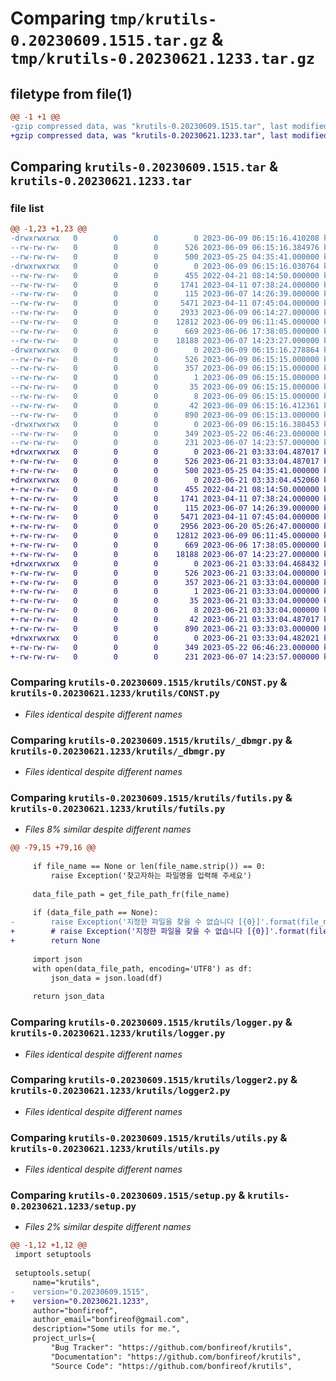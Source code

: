 # Comparing `tmp/krutils-0.20230609.1515.tar.gz` & `tmp/krutils-0.20230621.1233.tar.gz`

## filetype from file(1)

```diff
@@ -1 +1 @@
-gzip compressed data, was "krutils-0.20230609.1515.tar", last modified: Fri Jun  9 06:15:16 2023, max compression
+gzip compressed data, was "krutils-0.20230621.1233.tar", last modified: Wed Jun 21 03:33:04 2023, max compression
```

## Comparing `krutils-0.20230609.1515.tar` & `krutils-0.20230621.1233.tar`

### file list

```diff
@@ -1,23 +1,23 @@
-drwxrwxrwx   0        0        0        0 2023-06-09 06:15:16.410208 krutils-0.20230609.1515/
--rw-rw-rw-   0        0        0      526 2023-06-09 06:15:16.384976 krutils-0.20230609.1515/PKG-INFO
--rw-rw-rw-   0        0        0      500 2023-05-25 04:35:41.000000 krutils-0.20230609.1515/README.md
-drwxrwxrwx   0        0        0        0 2023-06-09 06:15:16.030764 krutils-0.20230609.1515/krutils/
--rw-rw-rw-   0        0        0      455 2022-04-21 08:14:50.000000 krutils-0.20230609.1515/krutils/AppErr.py
--rw-rw-rw-   0        0        0     1741 2023-04-11 07:38:24.000000 krutils-0.20230609.1515/krutils/CONST.py
--rw-rw-rw-   0        0        0      115 2023-06-07 14:26:39.000000 krutils-0.20230609.1515/krutils/__init__.py
--rw-rw-rw-   0        0        0     5471 2023-04-11 07:45:04.000000 krutils-0.20230609.1515/krutils/_dbmgr.py
--rw-rw-rw-   0        0        0     2933 2023-06-09 06:14:27.000000 krutils-0.20230609.1515/krutils/futils.py
--rw-rw-rw-   0        0        0    12812 2023-06-09 06:11:45.000000 krutils-0.20230609.1515/krutils/logger.py
--rw-rw-rw-   0        0        0      669 2023-06-06 17:38:05.000000 krutils-0.20230609.1515/krutils/logger2.py
--rw-rw-rw-   0        0        0    18188 2023-06-07 14:23:27.000000 krutils-0.20230609.1515/krutils/utils.py
-drwxrwxrwx   0        0        0        0 2023-06-09 06:15:16.278864 krutils-0.20230609.1515/krutils.egg-info/
--rw-rw-rw-   0        0        0      526 2023-06-09 06:15:15.000000 krutils-0.20230609.1515/krutils.egg-info/PKG-INFO
--rw-rw-rw-   0        0        0      357 2023-06-09 06:15:15.000000 krutils-0.20230609.1515/krutils.egg-info/SOURCES.txt
--rw-rw-rw-   0        0        0        1 2023-06-09 06:15:15.000000 krutils-0.20230609.1515/krutils.egg-info/dependency_links.txt
--rw-rw-rw-   0        0        0       35 2023-06-09 06:15:15.000000 krutils-0.20230609.1515/krutils.egg-info/requires.txt
--rw-rw-rw-   0        0        0        8 2023-06-09 06:15:15.000000 krutils-0.20230609.1515/krutils.egg-info/top_level.txt
--rw-rw-rw-   0        0        0       42 2023-06-09 06:15:16.412361 krutils-0.20230609.1515/setup.cfg
--rw-rw-rw-   0        0        0      890 2023-06-09 06:15:13.000000 krutils-0.20230609.1515/setup.py
-drwxrwxrwx   0        0        0        0 2023-06-09 06:15:16.380453 krutils-0.20230609.1515/test/
--rw-rw-rw-   0        0        0      349 2023-05-22 06:46:23.000000 krutils-0.20230609.1515/test/test_futils.py
--rw-rw-rw-   0        0        0      231 2023-06-07 14:23:57.000000 krutils-0.20230609.1515/test/test_logger.py
+drwxrwxrwx   0        0        0        0 2023-06-21 03:33:04.487017 krutils-0.20230621.1233/
+-rw-rw-rw-   0        0        0      526 2023-06-21 03:33:04.487017 krutils-0.20230621.1233/PKG-INFO
+-rw-rw-rw-   0        0        0      500 2023-05-25 04:35:41.000000 krutils-0.20230621.1233/README.md
+drwxrwxrwx   0        0        0        0 2023-06-21 03:33:04.452060 krutils-0.20230621.1233/krutils/
+-rw-rw-rw-   0        0        0      455 2022-04-21 08:14:50.000000 krutils-0.20230621.1233/krutils/AppErr.py
+-rw-rw-rw-   0        0        0     1741 2023-04-11 07:38:24.000000 krutils-0.20230621.1233/krutils/CONST.py
+-rw-rw-rw-   0        0        0      115 2023-06-07 14:26:39.000000 krutils-0.20230621.1233/krutils/__init__.py
+-rw-rw-rw-   0        0        0     5471 2023-04-11 07:45:04.000000 krutils-0.20230621.1233/krutils/_dbmgr.py
+-rw-rw-rw-   0        0        0     2956 2023-06-20 05:26:47.000000 krutils-0.20230621.1233/krutils/futils.py
+-rw-rw-rw-   0        0        0    12812 2023-06-09 06:11:45.000000 krutils-0.20230621.1233/krutils/logger.py
+-rw-rw-rw-   0        0        0      669 2023-06-06 17:38:05.000000 krutils-0.20230621.1233/krutils/logger2.py
+-rw-rw-rw-   0        0        0    18188 2023-06-07 14:23:27.000000 krutils-0.20230621.1233/krutils/utils.py
+drwxrwxrwx   0        0        0        0 2023-06-21 03:33:04.468432 krutils-0.20230621.1233/krutils.egg-info/
+-rw-rw-rw-   0        0        0      526 2023-06-21 03:33:04.000000 krutils-0.20230621.1233/krutils.egg-info/PKG-INFO
+-rw-rw-rw-   0        0        0      357 2023-06-21 03:33:04.000000 krutils-0.20230621.1233/krutils.egg-info/SOURCES.txt
+-rw-rw-rw-   0        0        0        1 2023-06-21 03:33:04.000000 krutils-0.20230621.1233/krutils.egg-info/dependency_links.txt
+-rw-rw-rw-   0        0        0       35 2023-06-21 03:33:04.000000 krutils-0.20230621.1233/krutils.egg-info/requires.txt
+-rw-rw-rw-   0        0        0        8 2023-06-21 03:33:04.000000 krutils-0.20230621.1233/krutils.egg-info/top_level.txt
+-rw-rw-rw-   0        0        0       42 2023-06-21 03:33:04.487017 krutils-0.20230621.1233/setup.cfg
+-rw-rw-rw-   0        0        0      890 2023-06-21 03:33:03.000000 krutils-0.20230621.1233/setup.py
+drwxrwxrwx   0        0        0        0 2023-06-21 03:33:04.482021 krutils-0.20230621.1233/test/
+-rw-rw-rw-   0        0        0      349 2023-05-22 06:46:23.000000 krutils-0.20230621.1233/test/test_futils.py
+-rw-rw-rw-   0        0        0      231 2023-06-07 14:23:57.000000 krutils-0.20230621.1233/test/test_logger.py
```

### Comparing `krutils-0.20230609.1515/krutils/CONST.py` & `krutils-0.20230621.1233/krutils/CONST.py`

 * *Files identical despite different names*

### Comparing `krutils-0.20230609.1515/krutils/_dbmgr.py` & `krutils-0.20230621.1233/krutils/_dbmgr.py`

 * *Files identical despite different names*

### Comparing `krutils-0.20230609.1515/krutils/futils.py` & `krutils-0.20230621.1233/krutils/futils.py`

 * *Files 8% similar despite different names*

```diff
@@ -79,15 +79,16 @@
 
     if file_name == None or len(file_name.strip()) == 0:
         raise Exception('찾고자하는 파일명을 입력해 주세요')
 
     data_file_path = get_file_path_fr(file_name)
 
     if (data_file_path == None):
-        raise Exception('지정한 파일을 찾을 수 없습니다 [{0}]'.format(file_name))
+        # raise Exception('지정한 파일을 찾을 수 없습니다 [{0}]'.format(file_name))
+        return None
 
     import json
     with open(data_file_path, encoding='UTF8') as df:
         json_data = json.load(df)
 
     return json_data
```

### Comparing `krutils-0.20230609.1515/krutils/logger.py` & `krutils-0.20230621.1233/krutils/logger.py`

 * *Files identical despite different names*

### Comparing `krutils-0.20230609.1515/krutils/logger2.py` & `krutils-0.20230621.1233/krutils/logger2.py`

 * *Files identical despite different names*

### Comparing `krutils-0.20230609.1515/krutils/utils.py` & `krutils-0.20230621.1233/krutils/utils.py`

 * *Files identical despite different names*

### Comparing `krutils-0.20230609.1515/setup.py` & `krutils-0.20230621.1233/setup.py`

 * *Files 2% similar despite different names*

```diff
@@ -1,12 +1,12 @@
 import setuptools
 
 setuptools.setup(
     name="krutils",
-    version="0.20230609.1515",
+    version="0.20230621.1233",
     author="bonfireof",
     author_email="bonfireof@gmail.com",
     description="Some utils for me.",
     project_urls={
         "Bug Tracker": "https://github.com/bonfireof/krutils",
         "Documentation": "https://github.com/bonfireof/krutils",
         "Source Code": "https://github.com/bonfireof/krutils",
```

